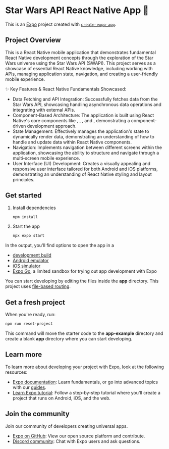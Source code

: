 # Star Wars API React Native App 👋

This is an [Expo](https://expo.dev) project created with [`create-expo-app`](https://www.npmjs.com/package/create-expo-app).

## Project Overview

This is a React Native mobile application that demonstrates fundamental React Native development concepts through the exploration of the Star Wars universe using the Star Wars API (SWAPI). This project serves as a showcase of essential React Native knowledge, including working with APIs, managing application state, navigation, and creating a user-friendly mobile experience.

✨ Key Features & React Native Fundamentals Showcased:
- Data Fetching and API Integration: Successfully fetches data from the Star Wars API, showcasing handling asynchronous data operations and integrating with external APIs.
- Component-Based Architecture: The application is built using React Native's core components like <View>, <Text>, <FlatList>, and <Image>, demonstrating a component-driven development approach.
- State Management: Effectively manages the application's state to dynamically render data, demonstrating an understanding of how to handle and update data within React Native components.
- Navigation: Implements navigation between different screens within the application, showcasing the ability to structure and navigate through a multi-screen mobile experience.
- User Interface (UI) Development: Creates a visually appealing and responsive user interface tailored for both Android and iOS platforms, demonstrating an understanding of React Native styling and layout principles.


## Get started

1. Install dependencies

   ```bash
   npm install
   ```

2. Start the app

   ```bash
   npx expo start
   ```

In the output, you'll find options to open the app in a

- [development build](https://docs.expo.dev/develop/development-builds/introduction/)
- [Android emulator](https://docs.expo.dev/workflow/android-studio-emulator/)
- [iOS simulator](https://docs.expo.dev/workflow/ios-simulator/)
- [Expo Go](https://expo.dev/go), a limited sandbox for trying out app development with Expo

You can start developing by editing the files inside the **app** directory. This project uses [file-based routing](https://docs.expo.dev/router/introduction).

## Get a fresh project

When you're ready, run:

```bash
npm run reset-project
```

This command will move the starter code to the **app-example** directory and create a blank **app** directory where you can start developing.

## Learn more

To learn more about developing your project with Expo, look at the following resources:

- [Expo documentation](https://docs.expo.dev/): Learn fundamentals, or go into advanced topics with our [guides](https://docs.expo.dev/guides).
- [Learn Expo tutorial](https://docs.expo.dev/tutorial/introduction/): Follow a step-by-step tutorial where you'll create a project that runs on Android, iOS, and the web.

## Join the community

Join our community of developers creating universal apps.

- [Expo on GitHub](https://github.com/expo/expo): View our open source platform and contribute.
- [Discord community](https://chat.expo.dev): Chat with Expo users and ask questions.
